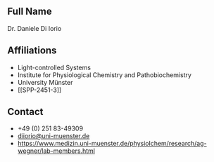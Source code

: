 ## Full Name
Dr. Daniele Di Iorio

## Affiliations
- Light-controlled Systems
- Institute for Physiological Chemistry and Pathobiochemistry
- University Münster
- [[SPP-2451-3]]
## Contact
- +49 (0) 251 83-49309
- diiorio@uni-muenster.de
- https://www.medizin.uni-muenster.de/physiolchem/research/ag-wegner/lab-members.html
